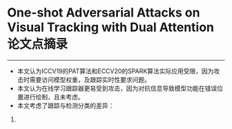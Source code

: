 # One-shot Adversarial Attacks on Visual Tracking with Dual Attention 论文点摘录
***
- 本文认为ICCV19的PAT算法和ECCV20的SPARK算法实际应用受限，因为攻击时需要访问模型权重，及跟踪实时性要求问题。
- 本文认为在线学习跟踪器更易受到攻击，因为对抗信息导致模型功能在错误位置进行绘制，且未考虑。
- 本文考虑了跟踪与检测分类的差异：
1. 



